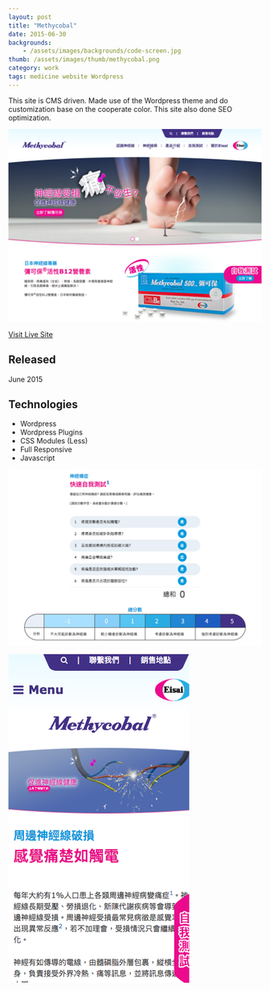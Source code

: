 ```yaml
---
layout: post
title: "Methycobal"
date: 2015-06-30
backgrounds:
    - /assets/images/backgrounds/code-screen.jpg
thumb: /assets/images/thumb/methycobal.png
category: work
tags: medicine website Wordpress
---
```


This site is CMS driven. Made use of the Wordpress theme and do customization base on the cooperate color. This site also done SEO optimization.

![Mythecobal](/assets/images/blog/methycobal-home.png)

[Visit Live Site](http://methycobal.hk/)

## Released
June 2015

## Technologies
- Wordpress
- Wordpress Plugins
- CSS Modules (Less)
- Full Responsive
- Javascript

![Mythecobal](/assets/images/blog/methycobal-page.png)

![Mythecobal](/assets/images/blog/methycobal-mobile.png)
